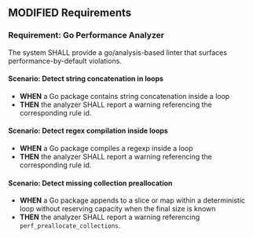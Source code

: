 ## MODIFIED Requirements
### Requirement: Go Performance Analyzer
The system SHALL provide a go/analysis-based linter that surfaces performance-by-default violations.

#### Scenario: Detect string concatenation in loops
- **WHEN** a Go package contains string concatenation inside a loop
- **THEN** the analyzer SHALL report a warning referencing the corresponding rule id.

#### Scenario: Detect regex compilation inside loops
- **WHEN** a Go package compiles a regexp inside a loop
- **THEN** the analyzer SHALL report a warning referencing the corresponding rule id.

#### Scenario: Detect missing collection preallocation
- **WHEN** a Go package appends to a slice or map within a deterministic loop without reserving capacity when the final size is known
- **THEN** the analyzer SHALL report a warning referencing `perf_preallocate_collections`.
